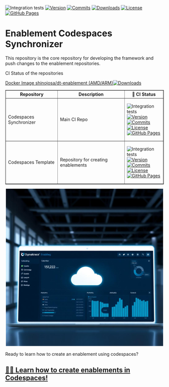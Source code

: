 


![Integration tests](https://github.com/dynatrace-wwse/codespaces-synchronizer/actions/workflows/integration-tests.yaml/badge.svg?branch=ghactions/main)
[![Version](https://img.shields.io/github/v/release/dynatrace-wwse/codespaces-synchronizer?color=blueviolet)](https://github.com/dynatrace-wwse/codespaces-synchronizer/releases)
[![Commits](https://img.shields.io/github/commits-since/dynatrace-wwse/codespaces-synchronizer/latest?color=ff69b4&include_prereleases)](https://github.com/dynatrace-wwse/codespaces-synchronizer/graphs/commit-activity)
[![Downloads](https://img.shields.io/docker/pulls/shinojosa/dt-enablement)](https://hub.docker.com/r/shinojosa/dt-enablement)
[![License](https://img.shields.io/badge/License-Apache_2.0-blue.svg?color=green)](https://github.com/dynatrace-wwse/codespaces-synchronizer/blob/main/LICENSE)
[![GitHub Pages](https://img.shields.io/badge/GitHub%20Pages-Live-brightgreen)](https://dynatrace-wwse.github.io/codespaces-synchronizer/)


# Enablement Codespaces Synchronizer 
 
 This repository is the core repository for developing the framework and push changes to the enablement repositories.

CI Status of the repositories

[Docker Image shinojosa/dt-enablement (AMD/ARM)](https://hub.docker.com/r/shinojosa/dt-enablement)[![Downloads](https://img.shields.io/docker/pulls/shinojosa/dt-enablement)](https://hub.docker.com/r/shinojosa/dt-enablement)</br>
<table border="1" size=1>
  <tr>
    <th>Repository</th>
    <th>Description</th>
    <th>🚦 CI Status</th>
  </tr>
  <tr>
    <td>Codespaces Synchronizer</td>
    <td>Main CI Repo</td>
    <td>

![Integration tests](https://github.com/dynatrace-wwse/codespaces-synchronizer/actions/workflows/integration-tests.yaml/badge.svg?branch=ghactions/main) </br>
[![Version](https://img.shields.io/github/v/release/dynatrace-wwse/codespaces-synchronizer?color=blueviolet)](https://github.com/dynatrace-wwse/codespaces-synchronizer/releases) </br>
[![Commits](https://img.shields.io/github/commits-since/dynatrace-wwse/codespaces-synchronizer/latest?color=ff69b4&include_prereleases)](https://github.com/dynatrace-wwse/codespaces-synchronizer/graphs/commit-activity)</br>
[![License](https://img.shields.io/badge/License-Apache_2.0-blue.svg?color=green)](https://github.com/dynatrace-wwse/codespaces-synchronizer/blob/main/LICENSE)</br>
[![GitHub Pages](https://img.shields.io/badge/GitHub%20Pages-Live-brightgreen)](https://dynatrace-wwse.github.io/codespaces-synchronizer/)</br>
</td>
  </tr>
  <tr>
    <td>Codespaces Template</td>
    <td>Repository for creating enablements</td>
    <td>

![Integration tests](https://github.com/dynatrace-wwse/enablement-codespaces-template/actions/workflows/integration-tests.yaml/badge.svg) </br>
[![Version](https://img.shields.io/github/v/release/dynatrace-wwse/enablement-codespaces-template?color=blueviolet)](https://github.com/dynatrace-wwse/enablement-codespaces-template/releases) </br>
[![Commits](https://img.shields.io/github/commits-since/dynatrace-wwse/enablement-codespaces-template/latest?color=ff69b4&include_prereleases)](https://github.com/dynatrace-wwse/enablement-codespaces-template/graphs/commit-activity)</br>
[![License](https://img.shields.io/badge/License-Apache_2.0-blue.svg?color=green)](https://github.com/dynatrace-wwse/enablement-codespaces-template/blob/main/LICENSE)</br>
[![GitHub Pages](https://img.shields.io/badge/GitHub%20Pages-Live-brightgreen)](https://dynatrace-wwse.github.io/enablement-codespaces-template/)</br>
</td>
  </tr>
</table>


<p align="center">
<img src="docs/img/synchronizer.png" alt="Alt text" width="500"/>
</p>


Ready to learn how to create an enablement using codespaces? 
## [👨‍🏫 Learn how to create enablements in Codespaces!](https://dynatrace-wwse.github.io/enablement-codespaces-template)

